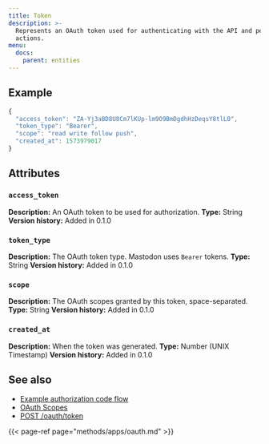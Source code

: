 ```yaml
---
title: Token
description: >-
  Represents an OAuth token used for authenticating with the API and performing
  actions.
menu:
  docs:
    parent: entities
---
```


## Example

```javascript
{
  "access_token": "ZA-Yj3aBD8U8Cm7lKUp-lm9O9BmDgdhHzDeqsY8tlL0",
  "token_type": "Bearer",
  "scope": "read write follow push",
  "created_at": 1573979017
}
```

## Attributes

### `access_token` <a id="access_token"></a>

**Description:** An OAuth token to be used for authorization.
**Type:** String
**Version history:** Added in 0.1.0

### `token_type` <a id="token_type"></a>

**Description:** The OAuth token type. Mastodon uses `Bearer` tokens.
**Type:** String
**Version history:** Added in 0.1.0

### `scope` <a id="scope"></a>

**Description:** The OAuth scopes granted by this token, space-separated.
**Type:** String
**Version history:** Added in 0.1.0

### `created_at` <a id="created_at"></a>

**Description:** When the token was generated.
**Type:** Number \(UNIX Timestamp\)
**Version history:** Added in 0.1.0

## See also

* [Example authorization code flow](../client/token.md#example-authorization-code-flow)
* [OAuth Scopes](../api/oauth-scopes.md)
* [POST /oauth/token](../methods/apps/oauth.md#obtain-a-token)

{{< page-ref page="methods/apps/oauth.md" >}}



